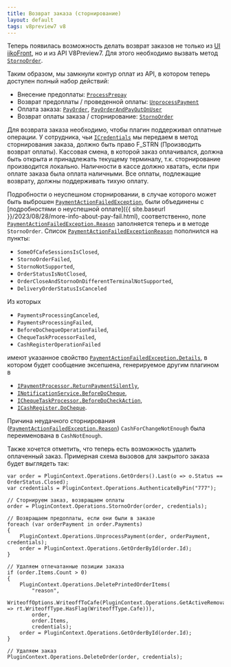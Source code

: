 ```yaml
---
title: Возврат заказа (сторнирование)
layout: default
tags: v8preview7 v8
---
```


Теперь появилась возможность делать возврат заказов не только из [UI iikoFront](https://ru.iiko.help/articles/#!iikofront-8-6/topic-78/a/h2__1472503195),
но и из API V8Preview7. Для этого необходимо вызвать метод [`StornoOrder`](https://iiko.github.io/front.api.sdk/v8/html/M_Resto_Front_Api_IOperationService_StornoOrder.htm).

Таким образом, мы замкнули контур оплат из API, в котором теперь доступен полный набор действий:

- Внесение предоплаты: [`ProcessPrepay`](https://iiko.github.io/front.api.sdk/v8/html/M_Resto_Front_Api_IOperationService_ProcessPrepay.htm)
- Возврат предоплаты / проведенной оплаты: [`UnprocessPayment`](https://iiko.github.io/front.api.sdk/v8/html/M_Resto_Front_Api_IOperationService_UnprocessPayment.htm)
- Оплата заказа: [`PayOrder`](https://iiko.github.io/front.api.sdk/v8/html/M_Resto_Front_Api_IOperationService_PayOrder.htm), [`PayOrderAndPayOutOnUser`](https://iiko.github.io/front.api.sdk/v8/html/M_Resto_Front_Api_IOperationService_PayOrderAndPayOutOnUser.htm)
- Возврат оплаты заказа / сторнирование: [`StornoOrder`](https://iiko.github.io/front.api.sdk/v8/html/M_Resto_Front_Api_IOperationService_StornoOrder.htm)

Для возврата заказа необходимо, чтобы плагин поддерживал оплатные операции.
У сотрудника, чьи
[`ICredentials`](https://iiko.github.io/front.api.sdk/v8/html/T_Resto_Front_Api_Data_Security_ICredentials.htm)
мы передаем в метод сторнирования заказа, должно быть право F_STRN (Производить возврат оплаты).
Кассовая смена, в которой заказ оплачивался, должна быть открыта и принадлежать текущему терминалу, т.к. сторнирование производится локально.
Наличности в кассе должно хватать, если при оплате заказа была оплата наличными.
Все оплаты, подлежащие возврату, должны поддерживать тихую оплату.

Подробности о неуспешном сторнировании, в случае которого может быть выброшен [`PaymentActionFailedException`](https://iiko.github.io/front.api.sdk/v8/html/T_Resto_Front_Api_Exceptions_PaymentActionFailedException.htm),
были объединены с [подробностями о неуспешной оплате]({{ site.baseurl }}/2023/08/28/more-info-about-pay-fail.html),
соответственно, поле [`PaymentActionFailedException.Reason`](https://iiko.github.io/front.api.sdk/v8/html/P_Resto_Front_Api_Exceptions_PaymentActionFailedException_Reason.htm)
заполняется теперь и в методе `StornoOrder`.
Список [`PaymentActionFailedExceptionReason`](https://iiko.github.io/front.api.sdk/v8/html/T_Resto_Front_Api_Exceptions_PaymentActionFailedExceptionReason.htm)
пополнился на пункты:

- `SomeOfCafeSessionsIsClosed`,
- `StornoOrderFailed`,
- `StornoNotSupported`,
- `OrderStatusIsNotClosed`,
- `OrderCloseAndStornoOnDifferentTerminalNotSupported`,
- `DeliveryOrderStatusIsCanceled`

Из которых

- `PaymentsProcessingCanceled`,
- `PaymentsProcessingFailed`,
- `BeforeDoChequeOperationFailed`,
- `ChequeTaskProcessorFailed`,
- `CashRegisterOperationFailed`

имеют указанное свойство [`PaymentActionFailedException.Details`](https://iiko.github.io/front.api.sdk/v8/html/P_Resto_Front_Api_Exceptions_PaymentActionFailedException_Details.htm),
в котором будет сообщение эксепшена, генерируемое другим плагином в

- [`IPaymentProcessor.ReturnPaymentSilently`](https://iiko.github.io/front.api.sdk/v8/html/M_Resto_Front_Api_IPaymentProcessor_ReturnPaymentSilently.htm),
- [`INotificationService.BeforeDoCheque`](https://iiko.github.io/front.api.sdk/v8/html/P_Resto_Front_Api_INotificationService_BeforeDoCheque.htm),
- [`IChequeTaskProcessor.BeforeDoCheckAction`](https://iiko.github.io/front.api.sdk/v8/html/M_Resto_Front_Api_Devices_IChequeTaskProcessor_BeforeDoCheckAction.htm),
- [`ICashRegister.DoCheque`](https://iiko.github.io/front.api.sdk/v8/html/M_Resto_Front_Api_Devices_ICashRegister_DoCheque.htm).

Причина неудачного сторнирования ([`PaymentActionFailedException.Reason`](https://iiko.github.io/front.api.sdk/v8/html/P_Resto_Front_Api_Exceptions_PaymentActionFailedException_Reason.htm))
`CashForChangeNotEnough` была переименована в `CashNotEnough`.

Также хочется отметить, что теперь есть возможность удалить оплаченный заказ. Примерная схема вызовов для закрытого заказа будет выглядеть так:

```
var order = PluginContext.Operations.GetOrders().Last(o => o.Status == OrderStatus.Closed);
var credentials = PluginContext.Operations.AuthenticateByPin("777");

// Сторнируем заказ, возвращаем оплаты
order = PluginContext.Operations.StornoOrder(order, credentials);

// Возвращаем предоплаты, если они были в заказе
foreach (var orderPayment in order.Payments)
{
    PluginContext.Operations.UnprocessPayment(order, orderPayment, credentials);
    order = PluginContext.Operations.GetOrderById(order.Id);
}

// Удаляем отпечатанные позиции заказа
if (order.Items.Count > 0)
{
    PluginContext.Operations.DeletePrintedOrderItems(
        "reason",
        WriteoffOptions.WriteoffToCafe(PluginContext.Operations.GetActiveRemovalTypes().First(rt => rt.WriteoffType.HasFlag(WriteoffType.Cafe))),
        order,
        order.Items,
        credentials);
    order = PluginContext.Operations.GetOrderById(order.Id);
}

// Удаляем заказ
PluginContext.Operations.DeleteOrder(order, credentials);
```
